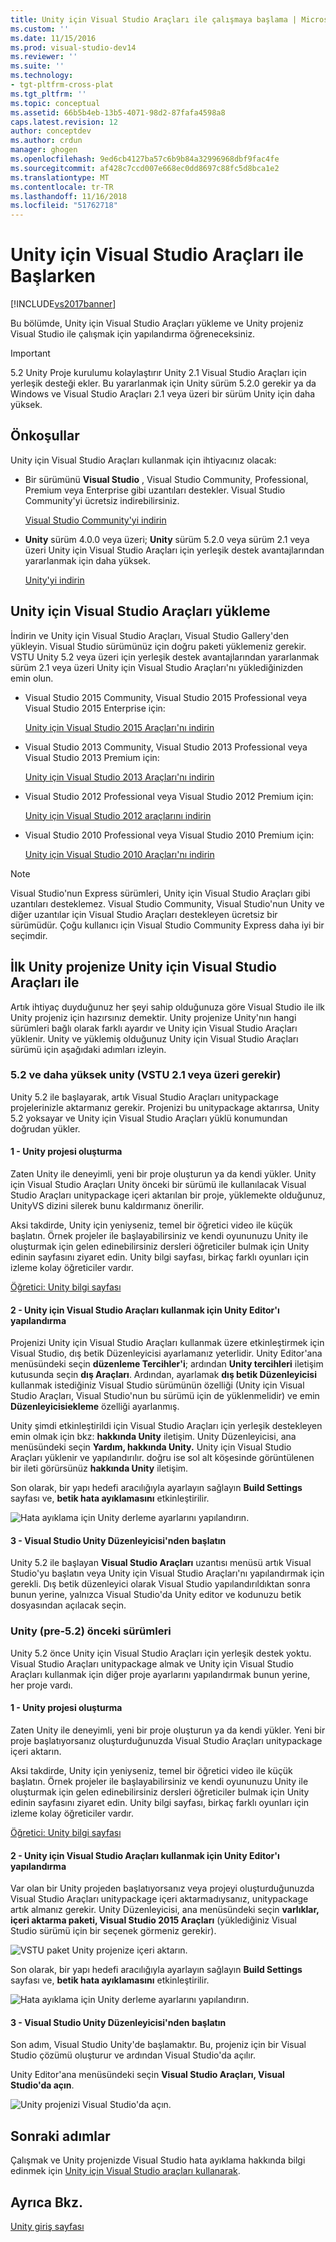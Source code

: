 ```yaml
---
title: Unity için Visual Studio Araçları ile çalışmaya başlama | Microsoft Docs
ms.custom: ''
ms.date: 11/15/2016
ms.prod: visual-studio-dev14
ms.reviewer: ''
ms.suite: ''
ms.technology:
- tgt-pltfrm-cross-plat
ms.tgt_pltfrm: ''
ms.topic: conceptual
ms.assetid: 66b5b4eb-13b5-4071-98d2-87fafa4598a8
caps.latest.revision: 12
author: conceptdev
ms.author: crdun
manager: ghogen
ms.openlocfilehash: 9ed6cb4127ba57c6b9b84a32996968dbf9fac4fe
ms.sourcegitcommit: af428c7ccd007e668ec0dd8697c88fc5d8bca1e2
ms.translationtype: MT
ms.contentlocale: tr-TR
ms.lasthandoff: 11/16/2018
ms.locfileid: "51762718"
---
```

# <a name="getting-started-with-visual-studio-tools-for-unity"></a>Unity için Visual Studio Araçları ile Başlarken
[!INCLUDE[vs2017banner](../includes/vs2017banner.md)]

  
Bu bölümde, Unity için Visual Studio Araçları yükleme ve Unity projeniz Visual Studio ile çalışmak için yapılandırma öğreneceksiniz.  
  
> [!IMPORTANT]
>  5.2 Unity Proje kurulumu kolaylaştırır Unity 2.1 Visual Studio Araçları için yerleşik desteği ekler. Bu yararlanmak için Unity sürüm 5.2.0 gerekir ya da Windows ve Visual Studio Araçları 2.1 veya üzeri bir sürüm Unity için daha yüksek.  
  
## <a name="prerequisites"></a>Önkoşullar  
 Unity için Visual Studio Araçları kullanmak için ihtiyacınız olacak:  
  
-   Bir sürümünü **Visual Studio** , Visual Studio Community, Professional, Premium veya Enterprise gibi uzantıları destekler. Visual Studio Community'yi ücretsiz indirebilirsiniz.  
  
     [Visual Studio Community'yi indirin](http://www.visualstudio.com/downloads/download-visual-studio-vs)  
  
-   **Unity** sürüm 4.0.0 veya üzeri; **Unity** sürüm 5.2.0 veya sürüm 2.1 veya üzeri Unity için Visual Studio Araçları için yerleşik destek avantajlarından yararlanmak için daha yüksek.  
  
     [Unity'yi indirin](https://unity3d.com/get-unity/download)  
  
## <a name="install-visual-studio-tools-for-unity"></a>Unity için Visual Studio Araçları yükleme  
 İndirin ve Unity için Visual Studio Araçları, Visual Studio Gallery'den yükleyin. Visual Studio sürümünüz için doğru paketi yüklemeniz gerekir. VSTU Unity 5.2 veya üzeri için yerleşik destek avantajlarından yararlanmak sürüm 2.1 veya üzeri Unity için Visual Studio Araçları'nı yüklediğinizden emin olun.  
  
-   Visual Studio 2015 Community, Visual Studio 2015 Professional veya Visual Studio 2015 Enterprise için:  
  
     [Unity için Visual Studio 2015 Araçları'nı indirin](https://visualstudiogallery.msdn.microsoft.com/8d26236e-4a64-4d64-8486-7df95156aba9)  
  
-   Visual Studio 2013 Community, Visual Studio 2013 Professional veya Visual Studio 2013 Premium için:  
  
     [Unity için Visual Studio 2013 Araçları'nı indirin](https://visualstudiogallery.msdn.microsoft.com/20b80b8c-659b-45ef-96c1-437828fe7cf2)  
  
-   Visual Studio 2012 Professional veya Visual Studio 2012 Premium için:  
  
     [Unity için Visual Studio 2012 araçlarını indirin](https://visualstudiogallery.msdn.microsoft.com/7ab11d2a-f413-4ed6-b3de-ff1d05157714)  
  
-   Visual Studio 2010 Professional veya Visual Studio 2010 Premium için:  
  
     [Unity için Visual Studio 2010 Araçları'nı indirin](https://visualstudiogallery.msdn.microsoft.com/6e536faa-ce73-494a-a746-6a14753015f1)  
  
> [!NOTE]
>  Visual Studio'nun Express sürümleri, Unity için Visual Studio Araçları gibi uzantıları desteklemez. Visual Studio Community, Visual Studio'nun Unity ve diğer uzantılar için Visual Studio Araçları destekleyen ücretsiz bir sürümüdür. Çoğu kullanıcı için Visual Studio Community Express daha iyi bir seçimdir.  
  
## <a name="your-first-unity-project-with-visual-studio-tools-for-unity"></a>İlk Unity projenize Unity için Visual Studio Araçları ile  
 Artık ihtiyaç duyduğunuz her şeyi sahip olduğunuza göre Visual Studio ile ilk Unity projeniz için hazırsınız demektir. Unity projenize Unity'nın hangi sürümleri bağlı olarak farklı ayardır ve Unity için Visual Studio Araçları yüklenir. Unity ve yüklemiş olduğunuz Unity için Visual Studio Araçları sürümü için aşağıdaki adımları izleyin.  
  
### <a name="unity-52-and-higher-requires-vstu-21-or-higher"></a>5.2 ve daha yüksek unity (VSTU 2.1 veya üzeri gerekir)  
 Unity 5.2 ile başlayarak, artık Visual Studio Araçları unitypackage projelerinizle aktarmanız gerekir. Projenizi bu unitypackage aktarırsa, Unity 5.2 yoksayar ve Unity için Visual Studio Araçları yüklü konumundan doğrudan yükler.  
  
#### <a name="1---create-a-unity-project"></a>1 - Unity projesi oluşturma  
 Zaten Unity ile deneyimli, yeni bir proje oluşturun ya da kendi yükler. Unity için Visual Studio Araçları Unity önceki bir sürümü ile kullanılacak Visual Studio Araçları unitypackage içeri aktarılan bir proje, yüklemekte olduğunuz, UnityVS dizini silerek bunu kaldırmanız önerilir.  
  
 Aksi takdirde, Unity için yeniyseniz, temel bir öğretici video ile küçük başlatın. Örnek projeler ile başlayabilirsiniz ve kendi oyununuzu Unity ile oluşturmak için gelen edinebilirsiniz dersleri öğreticiler bulmak için Unity edinin sayfasını ziyaret edin. Unity bilgi sayfası, birkaç farklı oyunları için izleme kolay öğreticiler vardır.  
  
 [Öğretici: Unity bilgi sayfası](http://unity3d.com/learn/tutorials/modules)  
  
#### <a name="2---configure-unity-editor-to-use-visual-studio-tools-for-unity"></a>2 - Unity için Visual Studio Araçları kullanmak için Unity Editor'ı yapılandırma  
 Projenizi Unity için Visual Studio Araçları kullanmak üzere etkinleştirmek için Visual Studio, dış betik Düzenleyicisi ayarlamanız yeterlidir. Unity Editor'ana menüsündeki seçin **düzenleme Tercihler'i**; ardından **Unity tercihleri** iletişim kutusunda seçin **dış Araçları**. Ardından, ayarlamak **dış betik Düzenleyicisi** kullanmak istediğiniz Visual Studio sürümünün özelliği (Unity için Visual Studio Araçları, Visual Studio'nun bu sürümü için de yüklenmelidir) ve emin **Düzenleyicisiekleme** özelliği ayarlanmış.  
  
 Unity şimdi etkinleştirildi için Visual Studio Araçları için yerleşik destekleyen emin olmak için bkz: **hakkında Unity** iletişim. Unity Düzenleyicisi, ana menüsündeki seçin **Yardım, hakkında Unity.** Unity için Visual Studio Araçları yüklenir ve yapılandırılır. doğru ise sol alt köşesinde görüntülenen bir ileti görürsünüz **hakkında Unity** iletişim.  
  
 Son olarak, bir yapı hedefi aracılığıyla ayarlayın sağlayın **Build Settings** sayfası ve, **betik hata ayıklamasını** etkinleştirilir.  
  
 ![Hata ayıklama için Unity derleme ayarlarını yapılandırın. ](../cross-platform/media/vstu-debugging-build-settings.png "vstu_debugging_build_settings")  
  
#### <a name="3---launch-visual-studio-from-the-unity-editor"></a>3 - Visual Studio Unity Düzenleyicisi'nden başlatın  
 Unity 5.2 ile başlayan **Visual Studio Araçları** uzantısı menüsü artık Visual Studio'yu başlatın veya Unity için Visual Studio Araçları'nı yapılandırmak için gerekli. Dış betik düzenleyici olarak Visual Studio yapılandırıldıktan sonra bunun yerine, yalnızca Visual Studio'da Unity editor ve kodunuzu betik dosyasından açılacak seçin.  
  
### <a name="previous-versions-of-unity-pre-52"></a>Unity (pre-5.2) önceki sürümleri  
 Unity 5.2 önce Unity için Visual Studio Araçları için yerleşik destek yoktu. Visual Studio Araçları unitypackage almak ve Unity için Visual Studio Araçları kullanmak için diğer proje ayarlarını yapılandırmak bunun yerine, her proje vardı.  
  
#### <a name="1---create-a-unity-project"></a>1 - Unity projesi oluşturma  
 Zaten Unity ile deneyimli, yeni bir proje oluşturun ya da kendi yükler. Yeni bir proje başlatıyorsanız oluşturduğunuzda Visual Studio Araçları unitypackage içeri aktarın.  
  
 Aksi takdirde, Unity için yeniyseniz, temel bir öğretici video ile küçük başlatın. Örnek projeler ile başlayabilirsiniz ve kendi oyununuzu Unity ile oluşturmak için gelen edinebilirsiniz dersleri öğreticiler bulmak için Unity edinin sayfasını ziyaret edin. Unity bilgi sayfası, birkaç farklı oyunları için izleme kolay öğreticiler vardır.  
  
 [Öğretici: Unity bilgi sayfası](http://unity3d.com/learn/tutorials/modules)  
  
#### <a name="2---configure-unity-editor-to-use-visual-studio-tools-for-unity"></a>2 - Unity için Visual Studio Araçları kullanmak için Unity Editor'ı yapılandırma  
 Var olan bir Unity projeden başlatıyorsanız veya projeyi oluşturduğunuzda Visual Studio Araçları unitypackage içeri aktarmadıysanız, unitypackage artık almanız gerekir. Unity Düzenleyicisi, ana menüsündeki seçin **varlıklar, içeri aktarma paketi, Visual Studio 2015 Araçları** (yüklediğiniz Visual Studio sürümü için bir seçenek görmeniz gerekir).  
  
 ![VSTU paket Unity projenize içeri aktarın. ](../cross-platform/media/vstu-configure-unity-import-vstu.png "vstu_configure_unity_import_vstu")  
  
 Son olarak, bir yapı hedefi aracılığıyla ayarlayın sağlayın **Build Settings** sayfası ve, **betik hata ayıklamasını** etkinleştirilir.  
  
 ![Hata ayıklama için Unity derleme ayarlarını yapılandırın. ](../cross-platform/media/vstu-debugging-build-settings.png "vstu_debugging_build_settings")  
  
#### <a name="3---launch-visual-studio-from-unity-editor"></a>3 - Visual Studio Unity Düzenleyicisi'nden başlatın  
 Son adım, Visual Studio Unity'de başlamaktır. Bu, projeniz için bir Visual Studio çözümü oluşturur ve ardından Visual Studio'da açılır.  
  
 Unity Editor'ana menüsündeki seçin **Visual Studio Araçları, Visual Studio'da açın**.  
  
 ![Unity projenizi Visual Studio'da açın. ](../cross-platform/media/vstu-configure-open-in-visual-studio.png "vstu_configure_open_in_visual_studio")  
  
## <a name="next-steps"></a>Sonraki adımlar  
 Çalışmak ve Unity projenizde Visual Studio hata ayıklama hakkında bilgi edinmek için [Unity için Visual Studio araçları kullanarak](../cross-platform/getting-started-with-visual-studio-tools-for-unity.md).  
  
## <a name="see-also"></a>Ayrıca Bkz.  
 [Unity giriş sayfası](http://unity3d.com)

